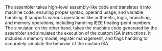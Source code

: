 The assembler takes high-level assembly-like code and translates it into machine code, ensuring proper syntax, operand usage, and variable handling. It supports various operations like arithmetic, logic, branching, and memory operations, including handling IEEE floating-point numbers. The simulator, on the other hand, takes the machine code generated by the assembler and simulates the execution of the custom ISA instructions. It includes a memory model, register management, and flags handling to accurately simulate the behavior of the custom ISA.
